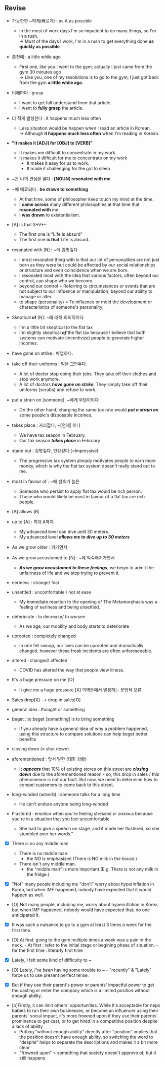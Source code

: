 ## Revise 

- 가능한한 ~하게(빠르게) : as A as possible  
    - In the most of work days I'm so impatient to do many things, so I'm in a rush.  
    -> Most of the days I work, I'm in a rush to get everything done **as quickly as possible**.

- 좀전에 : a little while ago  
    - First one, like you I went to the gym; actually I just came from the gym 30 minutes ago .  
    -> Like you, one of my resolutions is to go to the gym; I just got back from the gym **a little while ago**. 

- 이해하다 : grasp
    - I want to get full understand from that article.
    - I want to **fully grasp** the article.


- 더 적게 발생한다 : it happens much less often
    - Less situation would be happen when I read an article in Korean.  
    -> Although **it happens much less often** when I'm reading in Korean.

- **"It makes it [ADJ] for [OBJ] to [VERB]"**
   - It makes me difficult to concentrate in my work
   - It makes it difficult for me to concentrate on my work
      - It makes it easy for us to work.
      - It made it challenging for the girl to sleep

- ~은 나의 관심을 끌다 : **[NOUN] resonated with me**
- ~에 매료되다 : **be drawn to something**
   - At that time, some of philosopher keep touch my mind at the time. 
   - I **came across** many different philosophies at that time that **resonated with** me. 
  - I **was drawn** to existentialism.

- [A] is that S+V+~
   - The first one is  "Life is absurd" 
   - The first one **is that** Life is absurd. 

- resonated with [N] : ~에 감명깊다
    - I most resonated thing with is that our lot of personalities are not just born as they were but could be affected by our social relationships or structure and even coincidence when we are born.
    - I resonated most with the idea that various factors, often beyond our control, can shape who we become.
    - beyond our control = Referring to circumstances or events that are not subject to our influence or manipulation; beyond our ability to manage or alter.
    - to shape (personality) = To influence or mold the development or characteristics of someone's personality;


- Skeptical **of** [N]: ~에 대해 회의적이다
    - I'm a little bit skeptical *to* the flat tax
    - I'm slightly skeptical ***of*** the flat tax because I believe that both systems can motivate (incentivize) people to generate higher incomes.


- have gone on strike : 파업하다.
- take off their uniforms : 일을 그만두다.
    - A lot of doctor stop doing their jobs. They take off their clothes and stop work anymore.
    - A lot of doctors ***have gone on strike***. They simply take off their uniforms (scrubs) and refuse to work.


- put a strain on [someone]: ~에게 부담이되다
    - On the other hand, charging the same tax rate would ***put a strain on*** some people's disposable incomes. 


- takes place : 자리잡다, ~[언제] 이다
    - We have tax season in February.
    - Our tax season ***takes place*** in February 

- stand out : 감명깊다, 인상깊다 (=Impressive)
    - The progressive tax system already motivates people to earn more money, which is why the flat tax system doesn't really stand out to me. 


- most in favour of : ~에 선호가 높은
    - Someone who persist to apply flat tax would be rich person.
    - Those who would likely be most in favour of a flat tax are rich people. 


- [A] allows [B]
- up to [A] : 최대 A까지
    - My advanced level can dive until 30 meters.
    - My advanced level ***allows me to dive up to 30 meters***


- As we grow older : 커가면서 
- As we grow accustomed to [N] : ~에 익숙해져가면서
    - ***As we grow accustomed to these feelings***, we begin to admit the unfairness of life and we stop trying to prevent it.

- eeriness : strange/ fear 
- unsettled : uncomfortable / not at ease
    - My immediate reaction to the opening of The Metamorphasis was a feeling of eeriness and being unsettled. 

- deteriorate : to decrease/ to worsen 
    - As we age, our mobility and body starts to deteriorate 

- uprooted : completely changed
    - In one fell swoop, our lives can be uprooted and dramatically changed, however these freak incidents are often unforeseeable. 

- altered : changed/ affected 
    - COVID has altered the way that people view illness. 

- It's a huge pressure on me [O]
  - It give me a huge pressure [X] 의역문에서 발생하는 문법적 오류

- Sales drop[X] --> drop in sales[O]

- general idea : thought or something
- beget : to beget [something] is to bring something
    - If you already have a general idea of why a problem happened, using this structure to compare solutions can help beget better benefits


- closing down (= shut down)
- aforementioned : 앞서 말한 (대화 상황)
    - It ***appears*** that 10% of existing stores on this street are ***closing down*** due to the aforementioned reason - so, this drop in sales / this phenomenon is not our fault. But now, we need to determine how to compel customers to come back to this street.
    

- long-winded (adverb) : someone talks for a long time
    - He can't endure anyone being long-winded

- Flustered : emotion when you're feeling stressed or anxious because you're in a situation that you feel uncomfortable
    - She had to give a speech on stage, and it made her flustered, so she stumbled over her words."


- [X] There is no any middle man
    - There is no middle man. 
        - the NO is emphasized (There is NO milk in the house.)
    - There isn't any middle man. 
        - the "middle man" is more important (E.g. There is not any milk in the fridge.)
 
- [X] "Not" many people including me "don't" worry about hyperinflation in Korea, but when IMF happened, nobody have expected that it would happen as well.
- [O] Not many people, including me, worry about hyperinflation in Korea, but when IMF happened, nobody would have expected that; no one anticipated it. 


 - [X] It was such a nuisance to go to a gym at least 3 times a week for the first time.
 - [O] At first, going to the gym multiple times a week was a pain in the neck.
        - At first : refer to the initial stage or begining phase of situation.
        - for the first time : literarly first time 

 - [X] Lately, I felt some kind of difficulty to ~
 - [O] Lately, *I've been* having some trouble to ~
        - "recently" & "Lately" force us to use present perfect tense.
 


-  [x] But if they use their parent's power or parents' impactful power to get the casting or enter the company which is a limited position without enough ability,
 - [o]Firstly, it can limit others' opportunities. While it's acceptable for nepo babies to run their own businesses, or become an influencer using their parents' social impact, it's more frowned upon if they use their parents' prominence to get cast, or to get hired in a competitive position despite a lack of ability
    - Putting "without enough ability" directly after "position" implies that the position doesn't have enough ability, so switching the word to "despite" helps to separate the descriptions and makes it a bit more clear.
    - "frowned upon" = something that society doesn't approve of, but it still happens